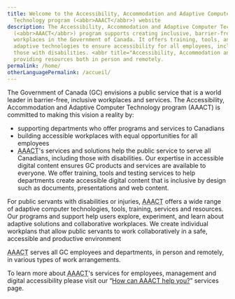 ```yaml
---
title: Welcome to the Accessibility, Accommodation and Adaptive Computer
  Technology program (<abbr>AAACT</abbr>) website
description: The Accessibility, Accommodation and Adaptive Computer Technology
  (<abbr>AAACT</abbr>) program supports creating inclusive, barrier-free
  workplaces in the Government of Canada. It offers training, tools, and
  adaptive technologies to ensure accessibility for all employees, including
  those with disabilities. <abbr title="Accessibility, Accommodation and Adaptive Computer Technology">AAACT</abbr> serves all government employees,
  providing resources both in person and remotely.
permalink: /home/
otherLanguagePermalink: /accueil/
---
```


The Government of Canada (<abbr>GC</abbr>) envisions a public service that is a world leader in barrier-free, inclusive workplaces and services. The Accessibility, Accommodation and Adaptive Computer Technology program (<abbr>AAACT</abbr>) is committed to making this vision a reality by:

- supporting departments who offer programs and services to Canadians
- building accessible workplaces with equal opportunities for all employees
- <abbr title="Accessibility, Accommodation and Adaptive Computer Technology">AAACT</abbr>'s services and solutions help the public service to serve all Canadians, including those with disabilities. Our expertise in accessible digital content ensures GC products and services are available to everyone. We offer training, tools and testing services to help departments create accessible digital content that is inclusive by design such as documents, presentations and web content.

For public servants with disabilities or injuries, <abbr title="Accessibility, Accommodation and Adaptive Computer Technology">AAACT</abbr> offers a wide range of adaptive computer technologies, tools, training, services and resources. Our programs and support help users explore, experiment, and learn about adaptive solutions and collaborative workplaces. We create individual workplans that allow public servants to work collaboratively in a safe, accessible and productive environment

<abbr title="Accessibility, Accommodation and Adaptive Computer Technology">AAACT</abbr> serves all GC employees and departments, in person and remotely, in various types of work arrangements.

To learn more about <abbr title="Accessibility, Accommodation and Adaptive Computer Technology"><abbr title="Accessibility, Accommodation and Adaptive Computer Technology">AAACT</abbr></abbr>'s services for employees, management and digital accessibility please visit our “[How can AAACT help you?](/how-can-aaact-help-you/)” services page.

